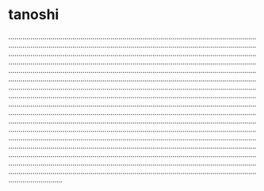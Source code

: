# tanoshi
.......................................................................................................................................................................................................................................................................................................................................................................................................................................................................................................................................................................................................................................................................................................................................................................................................................................................................................................................................................................................................................................................................................................................................................................................................................................................................................................................................................................................................................................................................................................................................................................................................................................................................................................................................................................................................................................................................................................................................................................................................................................................................................................................................................................................................................